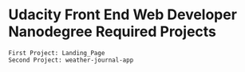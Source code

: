 # Udacity Front End Web Developer Nanodegree Required Projects
    First Project: Landing_Page
    Second Project: weather-journal-app
